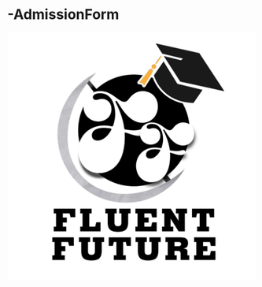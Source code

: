 # -AdmissionForm

![image alt](https://github.com/Fluentfuture123/-AdmissionForm/blob/ccc24696ce84d36c0da61bcd68b4fb75324096d7/logo.jpeg)
